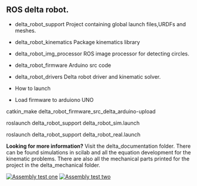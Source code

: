 ## ROS delta robot.

* delta_robot_support
Project containing global launch files,URDFs and meshes.

* delta_robot_kinematics
Package kinematics library

* delta_robot_img_processor
ROS image processor for detecting circles.

* delta_robot_firmware
Arduino src code

* delta_robot_drivers
Delta robot driver and kinematic solver.


* How to launch

* Load firmware to arduiono UNO

catkin_make delta_robot_firmware_src_delta_arduino-upload

roslaunch delta_robot_support delta_robot_sim.launch

roslaunch delta_robot_support delta_robot_real.launch

**Looking for more information?** Visit the delta_documentation folder. There can be found simulations in scilab and all the equation development for the kinematic problems. There are also all the mechanical parts printed for the project in the delta_mechanical folder. 

[![Assembly test one](https://img.youtube.com/vi/qOeS8mAfZcc/0.jpg)](https://www.youtube.com/watch?v=qOeS8mAfZcc)
[![Assembly test two](https://img.youtube.com/vi/pI4uqf1SEYo/0.jpg)](https://www.youtube.com/watch?v=pI4uqf1SEYo)

